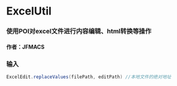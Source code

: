 # ExcelUtil
### 使用POI对excel文件进行内容编辑、html转换等操作
#### 作者：JFMACS

### 输入
```java
ExcelEdit.replaceValues(filePath, editPath) //本地文件的绝对地址
```
